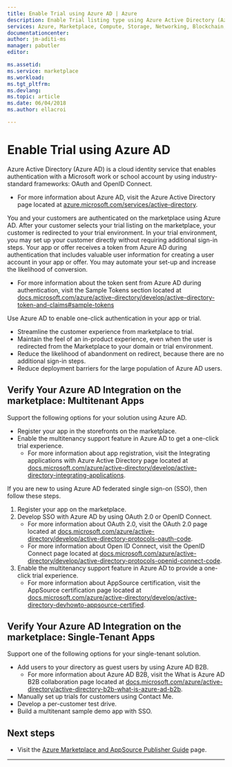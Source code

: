```yaml
---  
title: Enable Trial using Azure AD | Azure
description: Enable Trial listing type using Azure Active Directory (Azure AD) in Azure Marketplace and AppSource for app and service publishers
services: Azure, Marketplace, Compute, Storage, Networking, Blockchain, Security
documentationcenter:
author: jm-aditi-ms
manager: pabutler
editor:

ms.assetid: 
ms.service: marketplace
ms.workload: 
ms.tgt_pltfrm: 
ms.devlang: 
ms.topic: article
ms.date: 06/04/2018
ms.author: ellacroi

---  
```


# Enable Trial using Azure AD  
Azure Active Directory (Azure AD) is a cloud identity service that enables authentication with a Microsoft work or school account by using industry-standard frameworks: OAuth and OpenID Connect.  
*   For more information about Azure AD, visit the Azure Active Directory page located at [azure.microsoft.com/services/active-directory](https://azure.microsoft.com/services/active-directory).  

You and your customers are authenticated on the marketplace using Azure AD. After your customer selects your trial listing on the marketplace, your customer is redirected to your trial environment.  In your trial environment, you may set up your customer directly without requiring additional sign-in steps. Your app or offer receives a token from Azure AD during authentication that includes valuable user information for creating a user account in your app or offer. You may automate your set-up and increase the likelihood of conversion.  
*   For more information about the token sent from Azure AD during authentication, visit the Sample Tokens section located at [docs.microsoft.com/azure/active-directory/develop/active-directory-token-and-claims#sample-tokens](https://docs.microsoft.com/azure/active-directory/develop/active-directory-token-and-claims#sample-tokens)

Use Azure AD to enable one-click authentication in your app or trial.  
*   Streamline the customer experience from marketplace to trial.  
*   Maintain the feel of an in-product experience, even when the user is redirected from the Marketplace to your domain or trial environment.  
*   Reduce the likelihood of abandonment on redirect, because there are no additional sign-in steps.  
*   Reduce deployment barriers for the large population of Azure AD users.  

## Verify Your Azure AD Integration on the marketplace: Multitenant Apps  
Support the following options for your solution using Azure AD.  
*   Register your app in the storefronts on the marketplace.  
*   Enable the multitenancy support feature in Azure AD to get a one-click trial experience.  
    *   For more information about app registration, visit the Integrating applications with Azure Active Directory page located at [docs.microsoft.com/azure/active-directory/develop/active-directory-integrating-applications](https://docs.microsoft.com/azure/active-directory/develop/active-directory-integrating-applications).  

If you are new to using Azure AD federated single sign-on (SSO), then follow these steps.  
1.  Register your app on the marketplace. 
2.  Develop SSO with Azure AD by using OAuth 2.0 or OpenID Connect.  
    *   For more information about OAuth 2.0, visit the OAuth 2.0 page located at [docs.microsoft.com/azure/active-directory/develop/active-directory-protocols-oauth-code](https://docs.microsoft.com/azure/active-directory/develop/active-directory-protocols-oauth-code).  
    *   For more information about Open ID Connect, visit the OpenID Connect page located at [docs.microsoft.com/azure/active-directory/develop/active-directory-protocols-openid-connect-code](https://docs.microsoft.com/azure/active-directory/develop/active-directory-protocols-openid-connect-code).  
3.  Enable the multitenancy support feature in Azure AD to provide a one-click trial experience.  
    *   For more information about AppSource certification, visit the AppSource certification page located at [docs.microsoft.com/azure/active-directory/develop/active-directory-devhowto-appsource-certified](https://docs.microsoft.com/azure/active-directory/develop/active-directory-devhowto-appsource-certified). 

## Verify Your Azure AD Integration on the marketplace: Single-Tenant Apps  
Support one of the following options for your single-tenant solution.  
*   Add users to your directory as guest users by using Azure AD B2B.  
    *   For more information about Azure AD B2B, visit the What is Azure AD B2B collaboration page located at [docs.microsoft.com/azure/active-directory/active-directory-b2b-what-is-azure-ad-b2b](https://docs.microsoft.com/azure/active-directory/active-directory-b2b-what-is-azure-ad-b2b).
*   Manually set up trials for customers using Contact Me.  
*   Develop a per-customer test drive.  
*   Build a multitenant sample demo app with SSO.  

## Next steps
*   Visit the [Azure Marketplace and AppSource Publisher Guide](./marketplace-publishers-guide.md) page.  
 
---  

